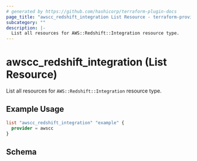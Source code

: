 ```yaml
---
# generated by https://github.com/hashicorp/terraform-plugin-docs
page_title: "awscc_redshift_integration List Resource - terraform-provider-awscc"
subcategory: ""
description: |-
  List all resources for AWS::Redshift::Integration resource type.
---
```


# awscc_redshift_integration (List Resource)

List all resources for `AWS::Redshift::Integration` resource type.

## Example Usage

```terraform
list "awscc_redshift_integration" "example" {
  provider = awscc
}
```

<!-- schema generated by tfplugindocs -->
## Schema
